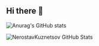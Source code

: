 ## Hi there 👋

![Anurag's GitHub stats](https://github-readme-stats.vercel.app/api?username=anuraghazra&show=reviews,discussions_started,discussions_answered,prs_merged,prs_merged_percentage)


![NerostavKuznetsov GitHub Stats](https://nerostav-kuznetsov.vercel.app/api?username=NerostavKuznetsov&show_icons=true&count_private=true&theme=merko)





